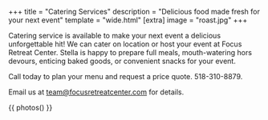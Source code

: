 +++
title =  "Catering Services"
description = "Delicious food made fresh for your next event"
template = "wide.html"
[extra]
image = "roast.jpg"
+++
<section class="centered-column">
Catering service is available to make your next event a delicious unforgettable hit! We can cater on location or host your event at Focus Retreat Center. Stella is happy to prepare full meals, mouth-watering hors devours, enticing baked goods, or convenient snacks for your event.

Call today to plan your menu and request a price quote. 518-310-8879.

Email us at team@focusretreatcenter.com for details.
</section>

{{ photos() }}

